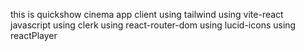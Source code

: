 this is quickshow cinema app client
using tailwind
using vite-react javascript
using clerk
using react-router-dom
using lucid-icons
using reactPlayer